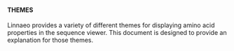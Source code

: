 #### THEMES

Linnaeo provides a variety of different themes for displaying amino acid properties in the sequence viewer. This document is designed to provide an explanation for those themes. 

